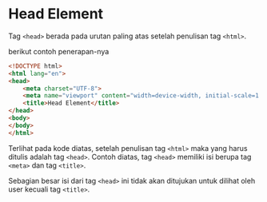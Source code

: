 # Head Element

Tag `<head>` berada pada urutan paling atas setelah penulisan tag `<html>`.

berikut contoh penerapan-nya

```html
<!DOCTYPE html>
<html lang="en">
<head>
    <meta charset="UTF-8">
    <meta name="viewport" content="width=device-width, initial-scale=1.0">
    <title>Head Element</title>
</head>
<body>  
</body>
</html>
```

Terlihat pada kode diatas, setelah penulisan tag `<html>` maka yang harus ditulis adalah tag `<head>`. Contoh diatas, tag `<head>` memiliki isi berupa tag `<meta>` dan tag `<title>`.

Sebagian besar isi dari tag `<head>` ini tidak akan ditujukan untuk dilihat oleh user kecuali tag `<title>`.